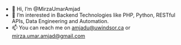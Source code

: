 - 👋 Hi, I’m @MirzaUmarAmjad
- 👀 I’m interested in Backend Technologies like PHP, Python, RESTful APIs, Data Engineering and Automation.
- 📫 You can reach me on amjadu@uwindsor.ca or mirza.umar.amjad@gmail.com
